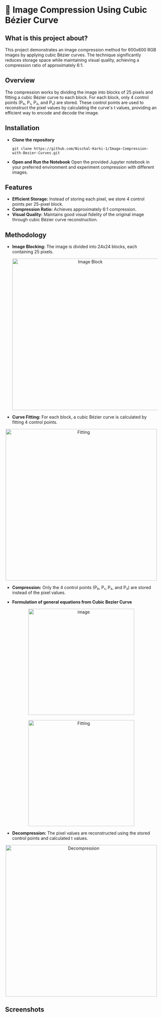 
# 🚀 Image Compression Using Cubic Bézier Curve
## What is this project about?
This project demonstrates an image compression method for 600x600 RGB images by applying cubic Bézier curves. The technique significantly reduces storage space while maintaining visual quality, achieving a compression ratio of approximately 6:1.

## Overview
The compression works by dividing the image into blocks of 25 pixels and fitting a cubic Bézier curve to each block. For each block, only 4 control points (P₀, P₁, P₂, and P₃) are stored. These control points are used to reconstruct the pixel values by calculating the curve's t values, providing an efficient way to encode and decode the image.
## Installation
- **Clone the repository**
  
  ```
  git clone https://github.com/Nischal-Karki-1/Image-Compression-with-Bezier-Curves.git
   ```
- **Open and Run the Notebook**
  Open the provided Jupyter notebook in your preferred environment and experiment compression with different images.


## Features
- **Efficient Storage:** Instead of storing each pixel, we store 4 control points per 25-pixel block.
- **Compression Ratio:** Achieves approximately 6:1 compression.
- **Visual Quality:** Maintains good visual fidelity of the original image through cubic Bézier curve reconstruction.


## Methodology
- **Image Blocking:** The image is divided into 24x24 blocks, each containing 25 pixels.
  
  <div align = "center" >
  <img width = "500" alt = "Image Block" src="https://github.com/user-attachments/assets/28f7e72b-0bc4-4f3f-9e36-eaa2e15102d0"/>
  </div>


- **Curve Fitting:** For each block, a cubic Bézier curve is calculated by fitting 4 control points.
 <div align = "center" >
  <img width = "500" alt = "Fitting" src="https://github.com/user-attachments/assets/1cc86328-6fcd-42ef-b04e-f0ff9eb7a3b6"/>
  </div>

- **Compression:** Only the 4 control points (P₀, P₁, P₂, and P₃) are stored instead of the pixel values.

- **Formulation of general equations from Cubic Bezier Curve**
 <div align = "center" >
<img width="350" alt="image" src="https://github.com/user-attachments/assets/d1f6e081-13e0-4419-b1f8-7d9dd61bd8a3">
 </div>
 <br>
   <div align = "center" >
  <img width = "350" alt = "Fitting" src="https://github.com/user-attachments/assets/5feb5492-9560-45f6-ae48-7ce4544991df"/>
  </div>
  
- **Decompression:** The pixel values are reconstructed using the stored control points and calculated t values.

 <div align = "center" >
  <img width = "500" alt = "Decompression" src="https://github.com/user-attachments/assets/45071dad-8c25-4523-9e1c-9e53818a8a0f"/>
  </div>

  ## Screenshots

  

